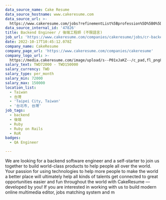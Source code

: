 ```yaml
---
data_source_name: Cake Resume
data_source_hostname: www.cakeresume.com
data_source_url: >-
  https://www.cakeresume.com/jobs?refinementList%5Bprofession%5D%5B0%5D=engineering_qa-engineer&refinementList%5Bsalary_type%5D=per_month&refinementList%5Bsalary_currency%5D=TWD&range%5Bsalary_range%5D%5Bmax%5D=600000
data_source_internal_id: '47826'
title: Backend Engineer / 後端工程師 (不限語言)
job_url: 'https://www.cakeresume.com/companies/cakeresume/jobs/cr-backend-general'
date: 2022-10-17T10:45:12.078Z
company_name: CakeResume
company_page_url: 'https://www.cakeresume.com/companies/cakeresume'
company_logo_url: >-
  https://media.cakeresume.com/image/upload/s--P01xJaKZ--/c_pad,fl_png8,h_200,w_200/v1586508643/page_2_logo_1468389599.png
salary_text: TWD72000 - TWD150000
salary_currency: TWD
salary_type: per_month
salary_min: 72000
salary_max: 150000
location_list:
  - Taiwan
  - 台灣
  - 'Taipei City, Taiwan'
  - '台北市, 台灣'
job_tags:
  - backend
  - 後端
  - Ruby
  - Ruby on Rails
  - RoR
badges:
  - QA Engineer

---
```


We are looking for a backend software engineer and a self-starter to join us together to build world-class products to help people all over the world. Your passion for using technologies to help more people to make the world a better place will ultimately help all kinds of talents get connected to great opportunities easier and fun throughout the world with CakeResume — developed by you! If you are interested in working with us to build modern online multimedia editor, jobs matching system and m